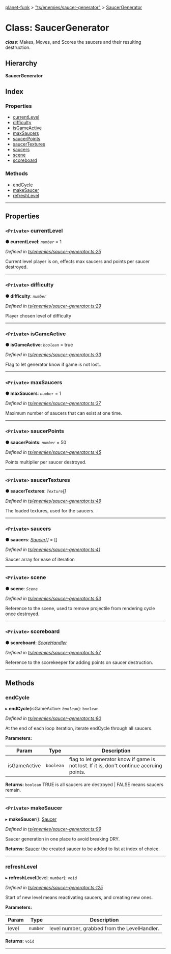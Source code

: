 [planet-funk](../README.md) > ["ts/enemies/saucer-generator"](../modules/_ts_enemies_saucer_generator_.md) > [SaucerGenerator](../classes/_ts_enemies_saucer_generator_.saucergenerator.md)

# Class: SaucerGenerator

*__class__*: Makes, Moves, and Scores the saucers and their resulting destruction.

## Hierarchy

**SaucerGenerator**

## Index

### Properties

* [currentLevel](_ts_enemies_saucer_generator_.saucergenerator.md#currentlevel)
* [difficulty](_ts_enemies_saucer_generator_.saucergenerator.md#difficulty)
* [isGameActive](_ts_enemies_saucer_generator_.saucergenerator.md#isgameactive)
* [maxSaucers](_ts_enemies_saucer_generator_.saucergenerator.md#maxsaucers)
* [saucerPoints](_ts_enemies_saucer_generator_.saucergenerator.md#saucerpoints)
* [saucerTextures](_ts_enemies_saucer_generator_.saucergenerator.md#saucertextures)
* [saucers](_ts_enemies_saucer_generator_.saucergenerator.md#saucers)
* [scene](_ts_enemies_saucer_generator_.saucergenerator.md#scene)
* [scoreboard](_ts_enemies_saucer_generator_.saucergenerator.md#scoreboard)

### Methods

* [endCycle](_ts_enemies_saucer_generator_.saucergenerator.md#endcycle)
* [makeSaucer](_ts_enemies_saucer_generator_.saucergenerator.md#makesaucer)
* [refreshLevel](_ts_enemies_saucer_generator_.saucergenerator.md#refreshlevel)

---

## Properties

<a id="currentlevel"></a>

### `<Private>` currentLevel

**● currentLevel**: *`number`* = 1

*Defined in [ts/enemies/saucer-generator.ts:25](https://github.com/WilliamRADFunk/planet-funk/blob/e9ae4fe/src/ts/enemies/saucer-generator.ts#L25)*

Current level player is on, effects max saucers and points per saucer destroyed.

___
<a id="difficulty"></a>

### `<Private>` difficulty

**● difficulty**: *`number`*

*Defined in [ts/enemies/saucer-generator.ts:29](https://github.com/WilliamRADFunk/planet-funk/blob/e9ae4fe/src/ts/enemies/saucer-generator.ts#L29)*

Player chosen level of difficulty

___
<a id="isgameactive"></a>

### `<Private>` isGameActive

**● isGameActive**: *`boolean`* = true

*Defined in [ts/enemies/saucer-generator.ts:33](https://github.com/WilliamRADFunk/planet-funk/blob/e9ae4fe/src/ts/enemies/saucer-generator.ts#L33)*

Flag to let generator know if game is not lost..

___
<a id="maxsaucers"></a>

### `<Private>` maxSaucers

**● maxSaucers**: *`number`* = 1

*Defined in [ts/enemies/saucer-generator.ts:37](https://github.com/WilliamRADFunk/planet-funk/blob/e9ae4fe/src/ts/enemies/saucer-generator.ts#L37)*

Maximum number of saucers that can exist at one time.

___
<a id="saucerpoints"></a>

### `<Private>` saucerPoints

**● saucerPoints**: *`number`* = 50

*Defined in [ts/enemies/saucer-generator.ts:45](https://github.com/WilliamRADFunk/planet-funk/blob/e9ae4fe/src/ts/enemies/saucer-generator.ts#L45)*

Points multiplier per saucer destroyed.

___
<a id="saucertextures"></a>

### `<Private>` saucerTextures

**● saucerTextures**: *`Texture`[]*

*Defined in [ts/enemies/saucer-generator.ts:49](https://github.com/WilliamRADFunk/planet-funk/blob/e9ae4fe/src/ts/enemies/saucer-generator.ts#L49)*

The loaded textures, used for the saucers.

___
<a id="saucers"></a>

### `<Private>` saucers

**● saucers**: *[Saucer](_ts_enemies_saucer_.saucer.md)[]* =  []

*Defined in [ts/enemies/saucer-generator.ts:41](https://github.com/WilliamRADFunk/planet-funk/blob/e9ae4fe/src/ts/enemies/saucer-generator.ts#L41)*

Saucer array for ease of iteration

___
<a id="scene"></a>

### `<Private>` scene

**● scene**: *`Scene`*

*Defined in [ts/enemies/saucer-generator.ts:53](https://github.com/WilliamRADFunk/planet-funk/blob/e9ae4fe/src/ts/enemies/saucer-generator.ts#L53)*

Reference to the scene, used to remove projectile from rendering cycle once destroyed.

___
<a id="scoreboard"></a>

### `<Private>` scoreboard

**● scoreboard**: *[ScoreHandler](_ts_displays_score_handler_.scorehandler.md)*

*Defined in [ts/enemies/saucer-generator.ts:57](https://github.com/WilliamRADFunk/planet-funk/blob/e9ae4fe/src/ts/enemies/saucer-generator.ts#L57)*

Reference to the scorekeeper for adding points on saucer destruction.

___

## Methods

<a id="endcycle"></a>

###  endCycle

▸ **endCycle**(isGameActive: *`boolean`*): `boolean`

*Defined in [ts/enemies/saucer-generator.ts:80](https://github.com/WilliamRADFunk/planet-funk/blob/e9ae4fe/src/ts/enemies/saucer-generator.ts#L80)*

At the end of each loop iteration, iterate endCycle through all saucers.

**Parameters:**

| Param | Type | Description |
| ------ | ------ | ------ |
| isGameActive | `boolean` |  flag to let generator know if game is not lost. If it is, don't continue accruing points. |

**Returns:** `boolean`
TRUE is all saucers are destroyed | FALSE means saucers remain.

___
<a id="makesaucer"></a>

### `<Private>` makeSaucer

▸ **makeSaucer**(): [Saucer](_ts_enemies_saucer_.saucer.md)

*Defined in [ts/enemies/saucer-generator.ts:99](https://github.com/WilliamRADFunk/planet-funk/blob/e9ae4fe/src/ts/enemies/saucer-generator.ts#L99)*

Saucer generation in one place to avoid breaking DRY.

**Returns:** [Saucer](_ts_enemies_saucer_.saucer.md)
the created saucer to be added to list at index of choice.

___
<a id="refreshlevel"></a>

###  refreshLevel

▸ **refreshLevel**(level: *`number`*): `void`

*Defined in [ts/enemies/saucer-generator.ts:125](https://github.com/WilliamRADFunk/planet-funk/blob/e9ae4fe/src/ts/enemies/saucer-generator.ts#L125)*

Start of new level means reactivating saucers, and creating new ones.

**Parameters:**

| Param | Type | Description |
| ------ | ------ | ------ |
| level | `number` |  level number, grabbed from the LevelHandler. |

**Returns:** `void`

___

